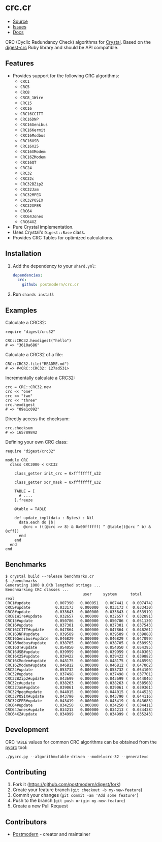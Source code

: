 # crc.cr

* [Source](https://github.com/postmodern/crc.cr)
* [Issues](https://github.com/postmodern/crc.cr/issues)
* [Docs](https://postmodern.github.io/docs/crc.cr/index.html)

CRC (Cyclic Redundancy Check) algorithms for [Crystal][crystal]. Based on the
[digest-crc] Ruby library and should be API compatible.

## Features

* Provides support for the following CRC algorithms:
  * `CRC1`
  * `CRC5`
  * `CRC8`
  * `CRC8_1Wire`
  * `CRC15`
  * `CRC16`
  * `CRC16CCITT`
  * `CRC16DNP`
  * `CRC16Genibus`
  * `CRC16Kermit`
  * `CRC16Modbus`
  * `CRC16USB`
  * `CRC16X25`
  * `CRC16XModem`
  * `CRC16ZModem`
  * `CRC16QT`
  * `CRC24`
  * `CRC32`
  * `CRC32c`
  * `CRC32BZip2`
  * `CRC32Jam`
  * `CRC32MPEG`
  * `CRC32POSIX`
  * `CRC32XFER`
  * `CRC64`
  * `CRC64Jones`
  * `CRC64XZ`
* Pure Crystal implementation.
* Uses Crystal's `Digest::Base` class.
* Provides CRC Tables for optimized calculations.

## Installation

1. Add the dependency to your `shard.yml`:

   ```yaml
   dependencies:
     crc:
       github: postmodern/crc.cr
   ```

2. Run `shards install`

## Examples

Calculate a CRC32:

```crystal
require "digest/crc32"

CRC::CRC32.hexdigest("hello")
# => "3610a686"
```

Calculate a CRC32 of a file:

```crystal
CRC::CRC32.file("README.md")
# => #<CRC::CRC32: 127ad531>
```

Incrementally calculate a CRC32:

```crystal
crc = CRC::CRC32.new
crc << "one"
crc << "two"
crc << "three"
crc.hexdigest
# => "09e1c092"
```

Directly access the checksum:

```crystal
crc.checksum
# => 165789842
```

Defining your own CRC class:

```crystal
require "digest/crc32"

module CRC
  class CRC3000 < CRC32

    class_getter init_crc = 0xffffffff_u32

    class_getter xor_mask = 0xffffffff_u32

    TABLE = [
      # ....
    ].freeze

    @table = TABLE

    def update_impl(data : Bytes) : Nil
      data.each do |b|
        @crc = (((@crc >> 8) & 0x00ffffff) ^ @table[(@crc ^ b) & 0xff])
      end
    end
  end
end
```

## Benchmarks

    $ crystal build --release benchmarks.cr
    $ ./benchmarks
    Generating 1000 8.0Kb lengthed strings ...
    Benchmarking CRC classes ...
                                      user     system      total        real
    CRC1#update           0.007390   0.000051   0.007441 (  0.007474)
    CRC5#update           0.033173   0.000000   0.033173 (  0.033430)
    CRC8#update           0.033643   0.000000   0.033643 (  0.033919)
    CRC81Wire#update      0.032657   0.000000   0.032657 (  0.032891)
    CRC15#update          0.050786   0.000000   0.050786 (  0.051130)
    CRC16#update          0.037301   0.000000   0.037301 (  0.037543)
    CRC16CCITT#update     0.047864   0.000000   0.047864 (  0.048261)
    CRC16DNP#update       0.039589   0.000000   0.039589 (  0.039888)
    CRC16Genibus#update   0.046829   0.000000   0.046829 (  0.047099)
    CRC16Modbus#update    0.038705   0.000000   0.038705 (  0.038995)
    CRC16QT#update        0.054050   0.000000   0.054050 (  0.054395)
    CRC16USB#update       0.039959   0.000000   0.039959 (  0.040305)
    CRC16X25#update       0.039422   0.000000   0.039422 (  0.039882)
    CRC16XModem#update    0.048175   0.000000   0.048175 (  0.048596)
    CRC16ZModem#update    0.046812   0.000000   0.046812 (  0.047062)
    CRC24#update          0.053732   0.000000   0.053732 (  0.054109)
    CRC32#update          0.037498   0.000000   0.037498 (  0.037701)
    CRC32BZip2#update     0.043699   0.000000   0.043699 (  0.044046)
    CRC32c#update         0.038263   0.000000   0.038263 (  0.038508)
    CRC32Jam#update       0.039061   0.000000   0.039061 (  0.039361)
    CRC32Mpeg#update      0.044015   0.000000   0.044015 (  0.044523)
    CRC32POSIX#update     0.043790   0.000000   0.043790 (  0.044116)
    CRC32XFER#update      0.043419   0.000000   0.043419 (  0.043683)
    CRC64#update          0.034250   0.000000   0.034250 (  0.034411)
    CRC64Jones#update     0.034213   0.000000   0.034213 (  0.034438)
    CRC64XZ#update        0.034999   0.000000   0.034999 (  0.035243)

## Development

CRC `TABLE` values for common CRC algorithms can be obtained from the [pycrc]
tool:

    ./pycrc.py --algorithm=table-driven --model=crc-32 --generate=c

## Contributing

1. Fork it (<https://github.com/postmodern/digest/fork>)
2. Create your feature branch (`git checkout -b my-new-feature`)
3. Commit your changes (`git commit -am 'Add some feature'`)
4. Push to the branch (`git push origin my-new-feature`)
5. Create a new Pull Request

## Contributors

- [Postmodern](https://github.com/postmodern) - creator and maintainer

[crystal]: https://www.crystal-lang.org/
[digest-crc]: https://github.com/postmodern/digest-crc
[pycrc]: http://www.tty1.net/pycrc/
